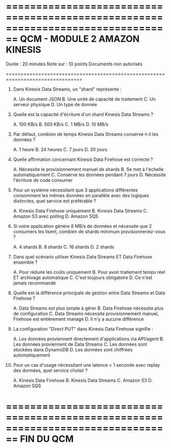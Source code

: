 ================================================================================
                           QCM - MODULE 2
                      AMAZON KINESIS
================================================================================

Durée : 20 minutes
Note sur : 10 points
Documents non autorisés

================================================================================

1. Dans Kinesis Data Streams, un "shard" représente :

   A. Un document JSON
   B. Une unité de capacité de traitement
   C. Un serveur physique
   D. Un type de donnée


2. Quelle est la capacité d'écriture d'un shard Kinesis Data Streams ?

   A. 100 KB/s
   B. 500 KB/s
   C. 1 MB/s
   D. 10 MB/s


3. Par défaut, combien de temps Kinesis Data Streams conserve-t-il les données ?

   A. 1 heure
   B. 24 heures
   C. 7 jours
   D. 30 jours


4. Quelle affirmation concernant Kinesis Data Firehose est correcte ?

   A. Nécessite le provisionnement manuel de shards
   B. Se met à l'échelle automatiquement
   C. Conserve les données pendant 7 jours
   D. Nécessite l'écriture de code consumer


5. Pour un système nécessitant que 3 applications différentes consomment les 
   mêmes données en parallèle avec des logiques distinctes, quel service 
   est préférable ?

   A. Kinesis Data Firehose uniquement
   B. Kinesis Data Streams
   C. Amazon S3 avec polling
   D. Amazon SQS


6. Si votre application génère 8 MB/s de données et nécessite que 2 consumers 
   les lisent, combien de shards minimum provisionneriez-vous ?

   A. 4 shards
   B. 8 shards
   C. 16 shards
   D. 2 shards


7. Dans quel scénario utiliser Kinesis Data Streams ET Data Firehose ensemble ?

   A. Pour réduire les coûts uniquement
   B. Pour avoir traitement temps réel ET archivage automatique
   C. C'est toujours obligatoire
   D. Ce n'est jamais recommandé


8. Quelle est la différence principale de gestion entre Data Streams et 
   Data Firehose ?

   A. Data Streams est plus simple à gérer
   B. Data Firehose nécessite plus de configuration
   C. Data Streams nécessite provisionnement manuel, Firehose est entièrement managé
   D. Il n'y a aucune différence


9. La configuration "Direct PUT" dans Kinesis Data Firehose signifie :

   A. Les données proviennent directement d'applications via API/agent
   B. Les données proviennent de Data Streams
   C. Les données sont stockées dans DynamoDB
   D. Les données sont chiffrées automatiquement


10. Pour un cas d'usage nécessitant une latence < 1 seconde avec replay des 
    données, quel service choisir ?

    A. Kinesis Data Firehose
    B. Kinesis Data Streams
    C. Amazon S3
    D. Amazon SQS


================================================================================
FIN DU QCM
================================================================================


